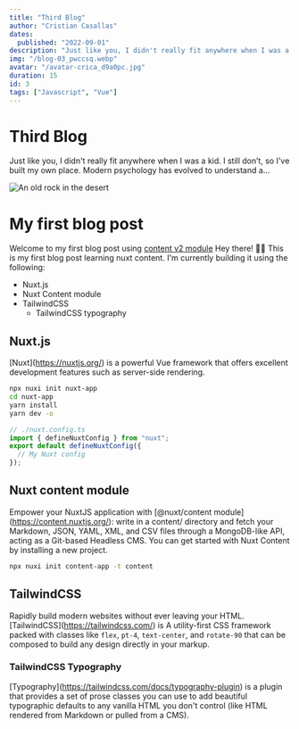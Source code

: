 ```yaml
---
title: "Third Blog"
author: "Cristian Casallas"
dates:
  published: "2022-09-01"
description: "Just like you, I didn't really fit anywhere when I was a kid. I still don’t, so I've built my own place. Modern psychology has evolved to understand a..."
img: "/blog-03_pwccsq.webp"
avatar: "/avatar-crica_d9a0pc.jpg"
duration: 15
id: 3
tags: ["Javascript", "Vue"]
---
```


# Third Blog

Just like you, I didn't really fit anywhere when I was a kid. I still don’t, so I've built my own place. Modern psychology has evolved to understand a...

![An old rock in the desert](https://images.unsplash.com/photo-1509048191080-d2984bad6ae5?ixlib=rb-1.2.1&ixid=MnwxMjA3fDB8MHxwaG90by1wYWdlfHx8fGVufDB8fHx8&auto=format&fit=crop&w=764&q=80 "Shiprock, New Mexico by Beau Rogers")

# My first blog post

Welcome to my first blog post using [content v2 module](https://content.nuxtjs.org/)
Hey there! 👋🏾
This is my first blog post learning nuxt content.
I'm currently building it using the following:

- Nuxt.js
- Nuxt Content module
- TailwindCSS
  - TailwindCSS typography

## Nuxt.js

\[Nuxt\](https://nuxtjs.org/) is a powerful Vue framework that offers excellent development features such as server-side rendering.

```bash
npx nuxi init nuxt-app
cd nuxt-app
yarn install
yarn dev -o
```

```javascript
// ./nuxt.config.ts
import { defineNuxtConfig } from "nuxt";
export default defineNuxtConfig({
  // My Nuxt config
});
```

## Nuxt content module

Empower your NuxtJS application with \[@nuxt/content module\](https://content.nuxtjs.org/): write in a content/ directory and fetch your Markdown, JSON, YAML, XML, and CSV files through a MongoDB-like API, acting as a Git-based Headless CMS.
You can get started with Nuxt Content by installing a new project.

```bash
npx nuxi init content-app -t content
```

## TailwindCSS

Rapidly build modern websites without ever leaving your HTML. \[TailwindCSS\](https://tailwindcss.com/) is A utility-first CSS framework packed with classes like `flex`, `pt-4`, `text-center`, and `rotate-90` that can be composed to build any design directly in your markup.

### TailwindCSS Typography

\[Typography\](https://tailwindcss.com/docs/typography-plugin) is a plugin that provides a set of prose classes you can use to add beautiful typographic defaults to any vanilla HTML you don't control (like HTML rendered from Markdown or pulled from a CMS).
